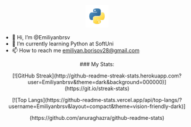 <p align="center">
<img src="https://raw.githubusercontent.com/github/explore/80688e429a7d4ef2fca1e82350fe8e3517d3494d/topics/python/python.png" alt="Python" height="60" style="vertical-align:top; margin:4px">
</p>

- 👋 Hi, I’m @Emiliyanbrsv
- 🌱 I’m currently learning Python at SoftUni
- 📫 How to reach me emiliyan.borisov28@gmail.com



<div id="stats" align="center">
### My Stats:
<p>[![GitHub Streak](http://github-readme-streak-stats.herokuapp.com?user=Emiliyanbrsv&theme=dark&background=000000)](https://git.io/streak-stats)</p>
<p>[![Top Langs](https://github-readme-stats.vercel.app/api/top-langs/?username=Emiliyanbrsv&layout=compact&theme=vision-friendly-dark)]</p>(https://github.com/anuraghazra/github-readme-stats)
</div>


<!---
Emiliyanbrsv/Emiliyanbrsv is a ✨ special ✨ repository because its `README.md` (this file) appears on your GitHub profile.
You can click the Preview link to take a look at your changes.
--->
